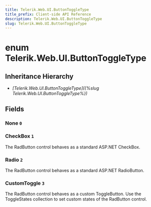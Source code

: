 ```yaml
---
title: Telerik.Web.UI.ButtonToggleType
title_prefix: Client-side API Reference
description: Telerik.Web.UI.ButtonToggleType
slug: Telerik.Web.UI.ButtonToggleType
---
```


# enum Telerik.Web.UI.ButtonToggleType

## Inheritance Hierarchy

* *[Telerik.Web.UI.ButtonToggleType]({%slug Telerik.Web.UI.ButtonToggleType%})*

## Fields

### None `0`

### CheckBox `1`

The RadButton control behaves as a standard ASP.NET CheckBox.

### Radio `2`

The RadButton control behaves as a standard ASP.NET RadioButton.

### CustomToggle `3`

The RadButton control behaves as a custom ToggleButton. Use the ToggleStates collection to set custom states of the RadButton control.


